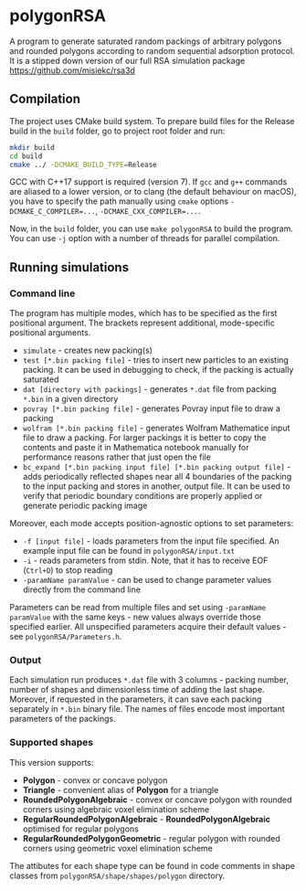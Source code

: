 # polygonRSA
A program to generate saturated random packings of arbitrary polygons and rounded polygons according to random sequential adsorption protocol. It is a stipped down version
of our full RSA simulation package https://github.com/misiekc/rsa3d

## Compilation
The project uses CMake build system. To prepare build files for the Release build in the `build` folder, go to project root folder and run:
```bash
mkdir build
cd build
cmake ../ -DCMAKE_BUILD_TYPE=Release
```

GCC with C++17 support is required (version 7). If `gcc` and `g++` commands are aliased to a lower version, or to clang (the default behaviour on macOS), you have
to specify the path manually using `cmake` options `-DCMAKE_C_COMPILER=...`, `-DCMAKE_CXX_COMPILER=...`.

Now, in the `build` folder, you can use `make polygonRSA` to build the program. You can use `-j` option with a number of threads for parallel compilation.

## Running simulations

### Command line

The program has multiple modes, which has to be specified as the first positional argument. The brackets represent additional, mode-specific positional arguments.
* `simulate` - creates new packing(s)
* `test [*.bin packing file]` - tries to insert new particles to an existing packing. It can be used in debugging to check, if the packing is actually saturated
* `dat [directory with packings]` - generates `*.dat` file from packing `*.bin` in a given directory
* `povray [*.bin packing file]` - generates Povray input file to draw a packing 
* `wolfram [*.bin packing file]` - generates Wolfram Mathematice input file to draw a packing. For larger packings it is better to copy the contents and paste it
in Mathematica notebook manually for performance reasons rather that just open the file
* `bc_expand [*.bin packing input file] [*.bin packing output file]` - adds periodically reflected shapes near all 4 boundaries of the packing to the input packing
and stores in another, output file. It can be used to verify that periodic boundary conditions are properly applied or generate periodic packing image

Moreover, each mode accepts position-agnostic options to set parameters:
* `-f [input file]` - loads parameters from the input file specified. An example input file can be found in `polygonRSA/input.txt`
* `-i` - reads parameters from stdin. Note, that it has to receive EOF (`Ctrl+D`) to stop reading
* `-paramName paramValue` - can be used to change parameter values directly from the command line

Parameters can be read from multiple files and set using `-paramName paramValue` with the same keys - new values always override those specified earlier. All
unspecified parameters acquire their default values - see `polygonRSA/Parameters.h`.

### Output

Each simulation run produces `*.dat` file with 3 columns - packing number, number of shapes and dimensionless time of adding the last shape. Moreover, if requested
in the parameters, it can save each packing separately in `*.bin` binary file. The names of files encode most important parameters of the packings.

### Supported shapes

This version supports:

* **Polygon** - convex or concave polygon
* **Triangle** - convenient alias of **Polygon** for a triangle
* **RoundedPolygonAlgebraic** - convex or concave polygon with rounded corners using algebraic voxel elimination scheme
* **RegularRoundedPolygonAlgebraic** - **RoundedPolygonAlgebraic** optimised for regular polygons
* **RegularRoundedPolygonGeometric** - regular polygon with rounded corners using geometric voxel elimination scheme

The attibutes for each shape type can be found in code comments in shape classes from `polygonRSA/shape/shapes/polygon` directory.
